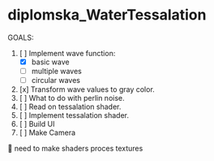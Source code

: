 # diplomska_WaterTessalation


GOALS:

1. [ ] Implement wave function:
    - [x] basic wave    
    - [ ] multiple waves
    - [ ] circular waves
2. [x] Transform wave values to gray color.
3. [ ] What to do with perlin noise.
4. [ ] Read on tessalation shader.
5. [ ] Implement tessalation shader.
6. [ ] Build UI
7. [ ] Make Camera


:memo: need to make shaders proces textures
